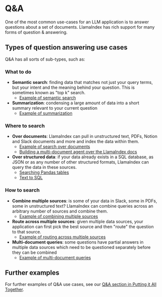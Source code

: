 # Q&A

One of the most common use-cases for an LLM application is to answer questions about a set of documents. LlamaIndex has rich support for many forms of question & answering.

## Types of question answering use cases

Q&A has all sorts of sub-types, such as:

### What to do

- **Semantic search**: finding data that matches not just your query terms, but your intent and the meaning behind your question. This is sometimes known as "top k" search.
  - [Example of semantic search](semantic-search)
- **Summarization**: condensing a large amount of data into a short summary relevant to your current question
  - [Example of summarization](summarization)

### Where to search

- **Over documents**: LlamaIndex can pull in unstructured text, PDFs, Notion and Slack documents and more and index the data within them.
  - [Example of search over documents](combine-multiple-sources)
  - [Building a multi-document agent over the LlamaIndex docs](/examples/agent/multi_document_agents-v1.ipynb)
- **Over structured data**: if your data already exists in a SQL database, as JSON or as any number of other structured formats, LlamaIndex can query the data in these sources.
  - [Searching Pandas tables](/examples/query_engine/pandas_query_engine.ipynb)
  - [Text to SQL](/examples/index_structs/struct_indices/SQLIndexDemo.ipynb)

### How to search

- **Combine multiple sources**: is some of your data in Slack, some in PDFs, some in unstructured text? LlamaIndex can combine queries across an arbitrary number of sources and combine them.
  - [Example of combining multiple sources](combine-multiple-sources)
- **Route across multiple sources**: given multiple data sources, your application can first pick the best source and then "route" the question to that source.
  - [Example of routing across multiple sources](route-across-multiple-sources)
- **Multi-document queries**: some questions have partial answers in multiple data sources which need to be questioned separately before they can be combined
  - [Example of multi-document queries](multi-document-queries)

## Further examples

For further examples of Q&A use cases, see our [Q&A section in Putting it All Together](/understanding/putting_it_all_together/q_and_a.md).

